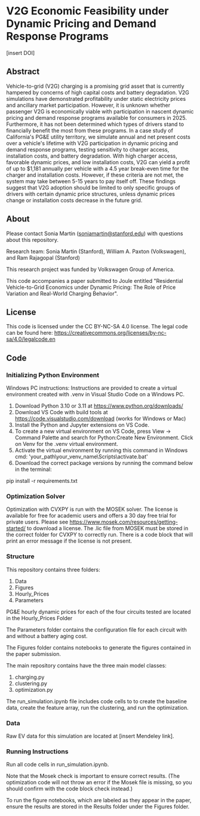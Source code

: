 # V2G Economic Feasibility under Dynamic Pricing and Demand Response Programs

[insert DOI]


## Abstract
 
Vehicle-to-grid (V2G) charging is a promising grid asset that is currently hampered by concerns of high capital costs and battery degradation. V2G simulations have demonstrated profitability under static electricity prices and ancillary market participation. However, it is unknown whether passenger V2G is economically viable with participation in nascent dynamic pricing and demand response programs available for consumers in 2025. Furthermore, it has not been determined which types of drivers stand to financially benefit the most from these programs. In a case study of California's PG&E utility territory, we simulate annual and net present costs over a vehicle's lifetime with V2G participation in dynamic pricing and demand response programs, testing sensitivity to charger access, installation costs, and battery degradation. 
With high charger access, favorable dynamic prices, and low installation costs, V2G can yield a profit of up to $1,181 annually per vehicle with a 4.5 year break-even time for the charger and installation costs. However, if these criteria are not met, the system may take between 5-15 years to pay itself off.
These findings suggest that V2G adoption should be limited to only specific groups of drivers with certain dynamic price structures, unless dynamic prices change or installation costs decrease in the future grid.

## About

Please contact Sonia Martin (soniamartin@stanford.edu) with questions about this repository. 

Research team: Sonia Martin (Stanford), William A. Paxton (Volkswagen), and Ram Rajagopal (Stanford) 

This research project was funded by Volkswagen Group of America.

This code accompanies a paper submitted to Joule entitled "Residential Vehicle-to-Grid Economics under Dynamic Pricing: The Role of Price Variation and Real-World Charging Behavior".

## License 

This code is licensed under the CC BY-NC-SA 4.0 license. The legal code can be found here: https://creativecommons.org/licenses/by-nc-sa/4.0/legalcode.en

## Code

### Initializing Python Environment

Windows PC instructions:
Instructions are provided to create a virtual environment created with .venv in Visual Studio Code on a Windows PC.

1) Download Python 3.10 or 3.11 at https://www.python.org/downloads/
2) Download VS Code with build tools at https://code.visualstudio.com/download (works for Windows or Mac)
3) Install the Python and Jupyter extensions on VS Code.
4) To create a new virtual environment on VS Code, press View -> Command Palette and search for Python:Create New Environment. Click on Venv for the .venv virtual environment. 
5) Activate the virtual environment by running this command in Windows cmd: 'your_path\your_venv_name\Scripts\activate.bat'
5) Download the correct package versions by running the command below in the terminal:

pip install -r requirements.txt


### Optimization Solver

Optimization with CVXPY is run with the MOSEK solver. The license is available for free for academic users and offers a 30 day free trial for private users. Please see https://www.mosek.com/resources/getting-started/ to download a license. The .lic file from MOSEK must be stored in the correct folder for CVXPY to correctly run. There is a code block that will print an error message if the license is not present. 

### Structure

This repository contains three folders: 
1. Data
2. Figures 
3. Hourly_Prices
4. Parameters 

PG&E hourly dynamic prices for each of the four circuits tested are located in the Hourly_Prices Folder

The Parameters folder contains the configuration file for each circuit with and without a battery aging cost.
 
The Figures folder contains notebooks to generate the figures contained in the paper submission. 

The main repository contains have the three main model classes: 
1. charging.py
2. clustering.py
3. optimization.py

The run_simulation.ipynb file includes code cells to to create the baseline data, create the feature array, run the clustering, and run the optimization.

### Data

Raw EV data for this simulation are located at [insert Mendeley link]. 

### Running Instructions

Run all code cells in run_simulation.ipynb. 

Note that the Mosek check is important to ensure correct results. (The optimization code will not throw an error if the Mosek file is missing, so you should confirm with the code block check instead.)

To run the figure notebooks, which are labeled as they appear in the paper, ensure the results are stored in the Results folder under the Figures folder.

